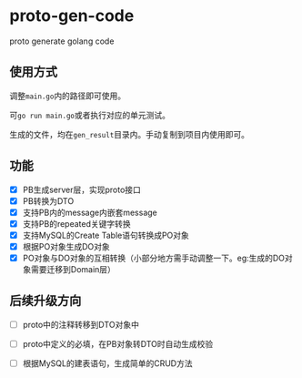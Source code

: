# proto-gen-code
proto generate golang code

## 使用方式
调整`main.go`内的路径即可使用。

可`go run main.go`或者执行对应的单元测试。

生成的文件，均在`gen_result`目录内。手动复制到项目内使用即可。

## 功能
- [x] PB生成server层，实现proto接口
- [x] PB转换为DTO
- [x] 支持PB内的message内嵌套message
- [x] 支持PB的repeated关键字转换
- [x] 支持MySQL的Create Table语句转换成PO对象
- [x] 根据PO对象生成DO对象
- [x] PO对象与DO对象的互相转换（小部分地方需手动调整一下。eg:生成的DO对象需要迁移到Domain层）
 
## 后续升级方向
- [ ] proto中的注释转移到DTO对象中
- [ ] proto中定义的必填，在PB对象转DTO时自动生成校验
- [ ] 根据MySQL的建表语句，生成简单的CRUD方法

